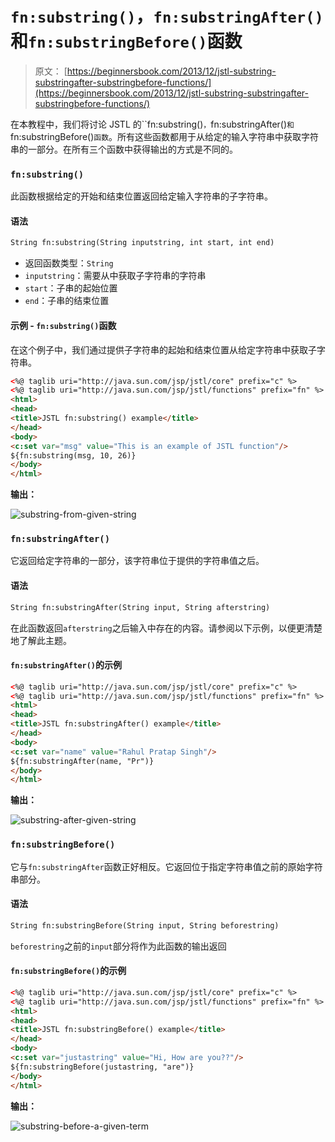# `fn:substring()`，`fn:substringAfter()`和`fn:substringBefore()`函数

> 原文： [https://beginnersbook.com/2013/12/jstl-substring-substringafter-substringbefore-functions/](https://beginnersbook.com/2013/12/jstl-substring-substringafter-substringbefore-functions/)

在本教程中，我们将讨论 JSTL 的``fn:substring()`，`fn:substringAfter()`和 `fn:substringBefore()`函数`。所有这些函数都用于从给定的输入字符串中获取字符串的一部分。在所有三个函数中获得输出的方式是不同的。

### `fn:substring()`

此函数根据给定的开始和结束位置返回给定输入字符串的子字符串。

#### 语法

```html
String fn:substring(String inputstring, int start, int end)
```

*   返回函数类型：`String`
*   `inputstring`：需要从中获取子字符串的字符串
*   `start`：子串的起始位置
*   `end`：子串的结束位置

#### 示例 - `fn:substring()`函数

在这个例子中，我们通过提供子字符串的起始和结束位置从给定字符串中获取子字符串。

```html
<%@ taglib uri="http://java.sun.com/jsp/jstl/core" prefix="c" %>
<%@ taglib uri="http://java.sun.com/jsp/jstl/functions" prefix="fn" %>
<html>
<head>
<title>JSTL fn:substring() example</title>
</head>
<body>
<c:set var="msg" value="This is an example of JSTL function"/>
${fn:substring(msg, 10, 26)}
</body>
</html>
```

**输出：**

![substring-from-given-string](../Images/eafa7b97915c6e00215f88624d2454e3.jpg)

### `fn:substringAfter()`

它返回给定字符串的一部分，该字符串位于提供的字符串值之后。

#### 语法

```html
String fn:substringAfter(String input, String afterstring)
```

在此函数返回`afterstring`之后输入中存在的内容。请参阅以下示例，以便更清楚地了解此主题。

#### `fn:substringAfter()`的示例

```html
<%@ taglib uri="http://java.sun.com/jsp/jstl/core" prefix="c" %>
<%@ taglib uri="http://java.sun.com/jsp/jstl/functions" prefix="fn" %>
<html>
<head>
<title>JSTL fn:substringAfter() example</title>
</head>
<body>
<c:set var="name" value="Rahul Pratap Singh"/>
${fn:substringAfter(name, "Pr")}
</body>
</html>
```

**输出：**

![substring-after-given-string](../Images/0a274f265060e374e4aa5310508148e3.jpg)

### `fn:substringBefore()`

它与`fn:substringAfter`函数正好相反。它返回位于指定字符串值之前的原始字符串部分。

#### 语法

```html
String fn:substringBefore(String input, String beforestring)
```

`beforestring`之前的`input`部分将作为此函数的输出返回

#### `fn:substringBefore()`的示例

```html
<%@ taglib uri="http://java.sun.com/jsp/jstl/core" prefix="c" %>
<%@ taglib uri="http://java.sun.com/jsp/jstl/functions" prefix="fn" %>
<html>
<head>
<title>JSTL fn:substringBefore() example</title>
</head>
<body>
<c:set var="justastring" value="Hi, How are you??"/>
${fn:substringBefore(justastring, "are")}
</body>
</html>
```

**输出：**

![substring-before-a-given-term](../Images/4168989930ceac88ddd1612484a61825.jpg)